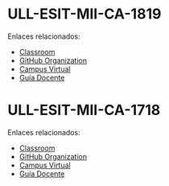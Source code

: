 # ULL-ESIT-MII-CA-1819

Enlaces relacionados:

* [Classroom](https://classroom.github.com/classrooms/40031628-ull-mii-ca-1819)
* [GitHub Organization](https://github.com/ULL-ESIT-MII-CA-1819)
* [Campus Virtual](https://campusvirtual.ull.es/1819/course/view.php?id=2805)
* [Guía Docente](https://www.ull.es/apps/guias/guias/view_subject_guide/135750932/)


# ULL-ESIT-MII-CA-1718

Enlaces relacionados:

* [Classroom](https://classroom.github.com/classrooms/30230286-computacion-avanzada-master-ii-ull)
* [GitHub Organization](https://github.com/ULL-ESIT-MII-CA-1718)
* [Campus Virtual](https://campusvirtual.ull.es/1718/course/view.php?id=6506)
* [Guía Docente](https://e-guia.ull.es/etsii/query.php?codigo=135750932)
